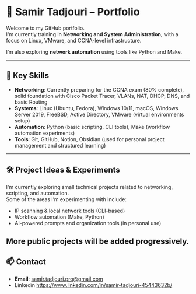 # 🧠 Samir Tadjouri – Portfolio

Welcome to my GitHub portfolio.  
I'm currently training in **Networking and System Administration**, with a focus on Linux, VMware, and CCNA-level infrastructure.

I’m also exploring **network automation** using tools like Python and Make.

---

## 🔧 Key Skills
- **Networking**: Currently preparing for the CCNA exam (80% complete), solid foundation with Cisco Packet Tracer, VLANs, NAT, DHCP, DNS, and basic Routing
- **Systems**: Linux (Ubuntu, Fedora), Windows 10/11, macOS, Windows Server 2019, FreeBSD, Active Directory, VMware (virtual environments setup)
- **Automation**: Python (basic scripting, CLI tools), Make (workflow automation experiments)
- **Tools**: Git, GitHub, Notion, Obsidian (used for personal project management and structured learning)

---

## 🛠️ Project Ideas & Experiments

I'm currently exploring small technical projects related to networking, scripting, and automation.  
Some of the areas I’m experimenting with include:

- IP scanning & local network tools (CLI-based)
- Workflow automation (Make, Python)
- AI-powered prompts and organization tools (in personal use)

More public projects will be added progressively.
---

## 📫 Contact

- **Email**: samir.tadjouri.pro@gmail.com
- Linkedin https://www.linkedin.com/in/samir-tadjouri-45443632b/
